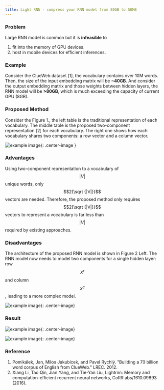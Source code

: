 ```yaml
---
title: Light RNN - compress your RNN model from 80GB to 50MB
---
```


### Problem ###
Large RNN model is common but it is **infeasible** to

 1. fit into the memory of GPU devices.
 2. host in mobile devices for efficient inferences.

### Example ###
Consider the ClueWeb dataset [1], the vocabulary contains over 10M words. Then, the size of the input embedding matrix will be **~40GB**. And consider the output embedding matrix and those weights between hidden layers, the RNN model will be **>80GB**, which is much exceeding the capacity of current GPU (8GB).

### Proposed Method ###
Consider the Figure 1., the left table is the traditional representation of each vocabulary. The middle table is the proposed two-component representation [2] for each vocabulary.  The right one shows how each vocabulary shares two components: a row vector and a column vector.

![example image](/gh-pages/table/twoComponentTable.png){: .center-image }


### Advantages ###
Using two-component representation to a vocabulary of $$|V|$$ unique words, only $$2{\sqrt {|V|}}$$ vectors are needed. Therefore, the proposed method only requires $$2{\sqrt {|V|}}$$ vectors to represent a vocabulary is far less than $$|V|$$ required by existing approaches.

### Disadvantages ###
The architecture of the proposed RNN model is shown in Figure 2 Left. The RNN model now needs to model two components for a single hidden layer: row $$X^r$$ and column $$X^c$$, leading to a more complex model.   

![example image](/gh-pages/figure/twoComponentRNN.png){: .center-image}

### Result ###

![example image](/gh-pages/table/twoComponentRNN2.png){: .center-image}

![example image](/gh-pages/table/twoComponentRNN3.png){: .center-image}


### Reference ###

1. Pomikálek, Jan, Milos Jakubícek, and Pavel Rychlý. "Building a 70 billion word corpus of English from ClueWeb." LREC. 2012.
2. Xiang Li, Tao Qin, Jian Yang, and Tie-Yan Liu, Lightrnn: Memory and computation-efficient recurrent neural networks, CoRR abs/1610.09893 (2016).
